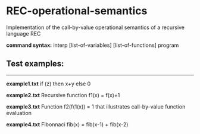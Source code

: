 # REC-operational-semantics
 Implementation of the call-by-value operational semantics of a recursive language REC

**command syntax:** interp [list-of-variables] [list-of-functions] program


## Test examples:

---

**example1.txt** if (z) then x+y else 0

**example2.txt** Recursive function f1(x) = f(x)+1

**example3.txt** Function f2(f(1(x)) = 1 that illustrates call-by-value function evaluation

**example4.txt** Fibonnaci fib(x) = fib(x-1) + fib(x-2)